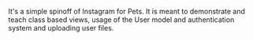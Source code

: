 It's a simple spinoff of Instagram for Pets. It is meant to demonstrate and teach class based views, usage of the User model and authentication system and uploading user files.
